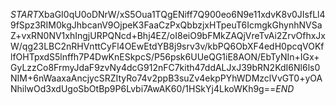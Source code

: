 $START$XbaGI0qU0oDNrW/xS5Oua1TQgENiff7Q900eo6N9e11xdvK8v0JIsfLl49fSpz3RIM0kgJhbcanV9OjpeK3FaaCzPxQbbzjxHTpeuT6IcmgkGhynhNVSaZ+vxRN0NV1xhIngjURPQNcd+Bhj4EZ/oI8eiO9bFMkZAQjVreTvAi2ZrvOfhxJxW/qg23LBC2nRHVnttCyFl4OEwEtdYB8j9srv3v/kbPQ6ObXF4edH0pcqVOKflfOHTpxdS5lnffh7P4DwKnESkpcS/P56psk6UUeQG1iE8AON/EbTyNIn+IGx+GyLzzCo8FrmyJdaF9zvNy4dcG912nFC7kith47ddALJxJ39bRN2KdI6Nl6ls0NIM+6nWaaxaAncjycSRZItyRo74v2ppB3suZv4ekpPYhWDMzclVvGT0+yOANhilwOd3xdUgoSbOtBp9P6Lvbi7AwAK60/1HSkYj4LkoWKh9g==$END$